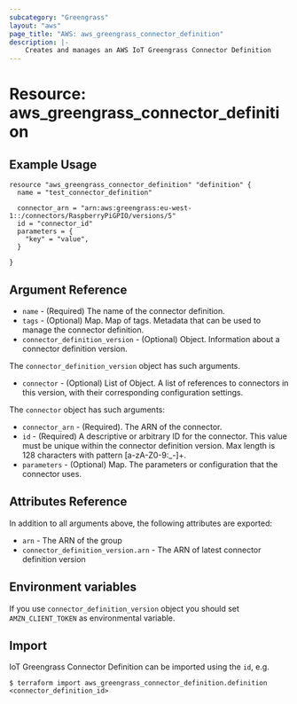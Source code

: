 ```yaml
---
subcategory: "Greengrass"
layout: "aws"
page_title: "AWS: aws_greengrass_connector_definition"
description: |-
    Creates and manages an AWS IoT Greengrass Connector Definition
---
```


# Resource: aws_greengrass_connector_definition

## Example Usage

```hcl
resource "aws_greengrass_connector_definition" "definition" {
  name = "test_connector_definition"

  connector_arn = "arn:aws:greengrass:eu-west-1::/connectors/RaspberryPiGPIO/versions/5"
  id = "connector_id"
  parameters = {
    "key" = "value",
  }

}
```

## Argument Reference
* `name` - (Required) The name of the connector definition.
* `tags` - (Optional) Map. Map of tags. Metadata that can be used to manage the connector definition.
* `connector_definition_version` - (Optional) Object. Information about a connector definition version.

The `connector_definition_version` object has such arguments.
* `connector` - (Optional) List of Object. A list of references to connectors in this version, with their corresponding configuration settings.

The `connector` object has such arguments:
* `connector_arn` - (Required). The ARN of the connector.
* `id` - (Required) A descriptive or arbitrary ID for the connector. This value must be unique within the connector definition version. Max length is 128 characters with pattern [a-zA-Z0-9:_-]+.
* `parameters` - (Optional) Map. The parameters or configuration that the connector uses.

## Attributes Reference

In addition to all arguments above, the following attributes are exported:

* `arn` - The ARN of the group
* `connector_definition_version.arn` - The ARN of latest connector definition version

## Environment variables
If you use `connector_definition_version` object you should set `AMZN_CLIENT_TOKEN` as environmental variable.

## Import

IoT Greengrass Connector Definition can be imported using the `id`, e.g.

```
$ terraform import aws_greengrass_connector_definition.definition <connector_definition_id>
```
